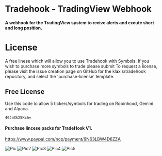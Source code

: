 # Tradehook - TradingView Webhook
#### A webhook for the TradingView system to recive alerts and excute short and long position. 

# License 

A free linese which will allow you to use Tradehook with Symbols.  If you wish to purchase more symbols to trade please submit To request a license, please visit the issue creation page on GitHub for the klaxis/tradehook repository, and select the 'purchase-license' template.


## Free License

Use this code to allow 5 tickers/symbols for trading on Robinhood, Gemini and Alpaca.

```
46JmXkX5KcA=
```
 
#### Purchase lincese packs for TradeHook V1. 
https://www.paypal.com/ncp/payment/6N63LBW4D6ZZA

 
  <img alt="Pic" src="https://github.com/klaxis/tradingview-tradehook/blob/main/img/Capture.PNG?raw=true">
 
  <img alt="Pic2" src="https://github.com/klaxis/tradingview-tradehook/blob/main/img/Capture2.PNG?raw=true">
  
  <img alt="Pic3" src="https://github.com/klaxis/tradingview-tradehook/blob/main/img/Capture3.PNG?raw=true">
  
  <img alt="Pic4" src="https://github.com/klaxis/tradingview-tradehook/blob/main/img/Capture4.PNG?raw=true">
  
  <img alt="Pic5" src="https://github.com/klaxis/tradingview-tradehook/blob/main/img/Capture5.PNG?raw=true">
